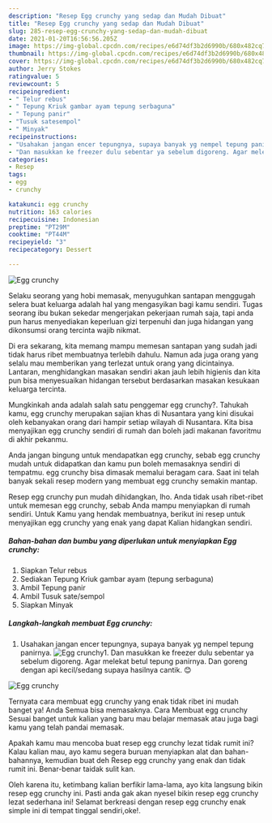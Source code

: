 ```yaml
---
description: "Resep Egg crunchy yang sedap dan Mudah Dibuat"
title: "Resep Egg crunchy yang sedap dan Mudah Dibuat"
slug: 285-resep-egg-crunchy-yang-sedap-dan-mudah-dibuat
date: 2021-01-20T16:56:56.205Z
image: https://img-global.cpcdn.com/recipes/e6d74df3b2d6990b/680x482cq70/egg-crunchy-foto-resep-utama.jpg
thumbnail: https://img-global.cpcdn.com/recipes/e6d74df3b2d6990b/680x482cq70/egg-crunchy-foto-resep-utama.jpg
cover: https://img-global.cpcdn.com/recipes/e6d74df3b2d6990b/680x482cq70/egg-crunchy-foto-resep-utama.jpg
author: Jerry Stokes
ratingvalue: 5
reviewcount: 5
recipeingredient:
- " Telur rebus"
- " Tepung Kriuk gambar ayam tepung serbaguna"
- " Tepung panir"
- "Tusuk satesempol"
- " Minyak"
recipeinstructions:
- "Usahakan jangan encer tepungnya, supaya banyak yg nempel tepung panirnya."
- "Dan masukkan ke freezer dulu sebentar ya sebelum digoreng. Agar melekat betul tepung panirnya. Dan goreng dengan api kecil/sedang supaya hasilnya cantik. 😊"
categories:
- Resep
tags:
- egg
- crunchy

katakunci: egg crunchy 
nutrition: 163 calories
recipecuisine: Indonesian
preptime: "PT29M"
cooktime: "PT44M"
recipeyield: "3"
recipecategory: Dessert

---
```



![Egg crunchy](https://img-global.cpcdn.com/recipes/e6d74df3b2d6990b/680x482cq70/egg-crunchy-foto-resep-utama.jpg)

Selaku seorang yang hobi memasak, menyuguhkan santapan menggugah selera buat keluarga adalah hal yang mengasyikan bagi kamu sendiri. Tugas seorang ibu bukan sekedar mengerjakan pekerjaan rumah saja, tapi anda pun harus menyediakan keperluan gizi terpenuhi dan juga hidangan yang dikonsumsi orang tercinta wajib nikmat.

Di era  sekarang, kita memang mampu memesan santapan yang sudah jadi tidak harus ribet membuatnya terlebih dahulu. Namun ada juga orang yang selalu mau memberikan yang terlezat untuk orang yang dicintainya. Lantaran, menghidangkan masakan sendiri akan jauh lebih higienis dan kita pun bisa menyesuaikan hidangan tersebut berdasarkan masakan kesukaan keluarga tercinta. 



Mungkinkah anda adalah salah satu penggemar egg crunchy?. Tahukah kamu, egg crunchy merupakan sajian khas di Nusantara yang kini disukai oleh kebanyakan orang dari hampir setiap wilayah di Nusantara. Kita bisa menyajikan egg crunchy sendiri di rumah dan boleh jadi makanan favoritmu di akhir pekanmu.

Anda jangan bingung untuk mendapatkan egg crunchy, sebab egg crunchy mudah untuk didapatkan dan kamu pun boleh memasaknya sendiri di tempatmu. egg crunchy bisa dimasak memalui beragam cara. Saat ini telah banyak sekali resep modern yang membuat egg crunchy semakin mantap.

Resep egg crunchy pun mudah dihidangkan, lho. Anda tidak usah ribet-ribet untuk memesan egg crunchy, sebab Anda mampu menyiapkan di rumah sendiri. Untuk Kamu yang hendak membuatnya, berikut ini resep untuk menyajikan egg crunchy yang enak yang dapat Kalian hidangkan sendiri.

<!--inarticleads1-->

##### Bahan-bahan dan bumbu yang diperlukan untuk menyiapkan Egg crunchy:

1. Siapkan  Telur rebus
1. Sediakan  Tepung Kriuk gambar ayam (tepung serbaguna)
1. Ambil  Tepung panir
1. Ambil Tusuk sate/sempol
1. Siapkan  Minyak




<!--inarticleads2-->

##### Langkah-langkah membuat Egg crunchy:

1. Usahakan jangan encer tepungnya, supaya banyak yg nempel tepung panirnya.
<img src="//assets-global.cpcdn.com/assets/icons/button_play-2c75c40dde080a61004c1f40b05d8f140eaff45d7e9e6481dc71c63d2e7c4909.png" alt="Egg crunchy">1. Dan masukkan ke freezer dulu sebentar ya sebelum digoreng. Agar melekat betul tepung panirnya. Dan goreng dengan api kecil/sedang supaya hasilnya cantik. 😊
<img src="//assets-global.cpcdn.com/assets/icons/button_play-2c75c40dde080a61004c1f40b05d8f140eaff45d7e9e6481dc71c63d2e7c4909.png" alt="Egg crunchy">



Ternyata cara membuat egg crunchy yang enak tidak ribet ini mudah banget ya! Anda Semua bisa memasaknya. Cara Membuat egg crunchy Sesuai banget untuk kalian yang baru mau belajar memasak atau juga bagi kamu yang telah pandai memasak.

Apakah kamu mau mencoba buat resep egg crunchy lezat tidak rumit ini? Kalau kalian mau, ayo kamu segera buruan menyiapkan alat dan bahan-bahannya, kemudian buat deh Resep egg crunchy yang enak dan tidak rumit ini. Benar-benar taidak sulit kan. 

Oleh karena itu, ketimbang kalian berfikir lama-lama, ayo kita langsung bikin resep egg crunchy ini. Pasti anda gak akan nyesel bikin resep egg crunchy lezat sederhana ini! Selamat berkreasi dengan resep egg crunchy enak simple ini di tempat tinggal sendiri,oke!.

